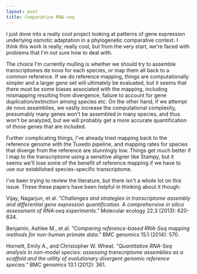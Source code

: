 ```yaml
---
layout: post
title: Comparative RNA-seq
---
```


I just dove into a really cool project looking at patterns of gene expression underlying osmotic adaptation in a phylogenetic comparative context. I think this work is really, really cool, but from the very start, we're faced with problems that I'm not sure how to deal with. 

The choice I'm currently mulling is whether we should try to assemble transcriptomes de novo for each species, or map them all back to a common reference. If we do reference mapping, things are computationally simpler and a larger gene set will ultimately be evaluated, but it seems that there must be some biases associated with the mapping, including mismapping resulting from divergence, failure to account for gene duplication/extinction among species etc. On the other hand, if we attempt de novo assemblies, we vastly increase the computational complexity, presumably many genes won't be assembled in many species, and thus won't be analyzed, but we will probably get a more accurate quantification of those genes that are included. 

Further complicating things, I've already tried mapping back to the reference genome with the Tuxedo pipeline, and mapping rates for species that diverge from the reference are stunningly low. Things get much better if I map to the transcriptome using a sensitive aligner like Stampy, but it seems we'll lose some of the benefit of reference mapping if we have to use our established species-specific transcriptome. 

I've been trying to review the literature, but there isn't a whole lot on this issue. These these papers have been helpful in thinking about it though:

Vijay, Nagarjun, et al. *"Challenges and strategies in transcriptome assembly and differential gene expression quantification. A comprehensive in silico assessment of RNA‐seq experiments."* Molecular ecology 22.3 (2013): 620-634.

Benjamin, Ashlee M., et al. *"Comparing reference-based RNA-Seq mapping methods for non-human primate data."* BMC genomics 15.1 (2014): 570.

Hornett, Emily A., and Christopher W. Wheat. *"Quantitative RNA-Seq analysis in non-model species: assessing transcriptome assemblies as a scaffold and the utility of evolutionary divergent genomic reference species."* BMC genomics 13.1 (2012): 361.

